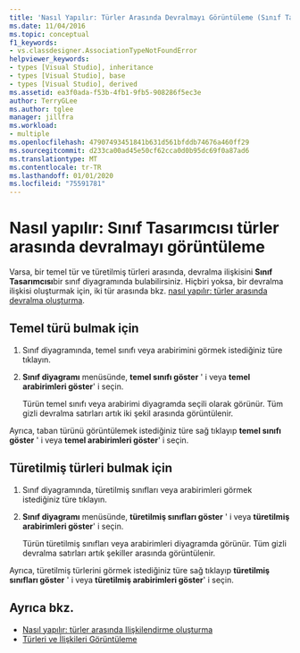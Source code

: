 ```yaml
---
title: 'Nasıl Yapılır: Türler Arasında Devralmayı Görüntüleme (Sınıf Tasarımcısı)'
ms.date: 11/04/2016
ms.topic: conceptual
f1_keywords:
- vs.classdesigner.AssociationTypeNotFoundError
helpviewer_keywords:
- types [Visual Studio], inheritance
- types [Visual Studio], base
- types [Visual Studio], derived
ms.assetid: ea3f0ada-f53b-4fb1-9fb5-908286f5ec3e
author: TerryGLee
ms.author: tglee
manager: jillfra
ms.workload:
- multiple
ms.openlocfilehash: 47907493451841b631d561bfddb74676a460ff29
ms.sourcegitcommit: d233ca00ad45e50cf62cca0d0b95dc69f0a87ad6
ms.translationtype: MT
ms.contentlocale: tr-TR
ms.lasthandoff: 01/01/2020
ms.locfileid: "75591781"
---
```

# <a name="how-to-view-inheritance-between-types-in-class-designer"></a>Nasıl yapılır: Sınıf Tasarımcısı türler arasında devralmayı görüntüleme

Varsa, bir temel tür ve türetilmiş türleri arasında, devralma ilişkisini **Sınıf Tasarımcısı**bir sınıf diyagramında bulabilirsiniz. Hiçbiri yoksa, bir devralma ilişkisi oluşturmak için, iki tür arasında bkz. [nasıl yapılır: türler arasında devralma oluşturma](how-to-create-inheritance-between-types.md).

## <a name="to-find-the-base-type"></a>Temel türü bulmak için

1. Sınıf diyagramında, temel sınıfı veya arabirimini görmek istediğiniz türe tıklayın.

2. **Sınıf diyagramı** menüsünde, **temel sınıfı göster** ' i veya **temel arabirimleri göster**' i seçin.

     Türün temel sınıfı veya arabirimi diyagramda seçili olarak görünür. Tüm gizli devralma satırları artık iki şekil arasında görüntülenir.

Ayrıca, taban türünü görüntülemek istediğiniz türe sağ tıklayıp **temel sınıfı göster** ' i veya **temel arabirimleri göster**' i seçin.

## <a name="to-find-the-derived-types"></a>Türetilmiş türleri bulmak için

1. Sınıf diyagramında, türetilmiş sınıfları veya arabirimleri görmek istediğiniz türe tıklayın.

2. **Sınıf diyagramı** menüsünde, **türetilmiş sınıfları göster** ' i veya **türetilmiş arabirimleri göster**' i seçin.

     Türün türetilmiş sınıfları veya arabirimleri diyagramda görünür. Tüm gizli devralma satırları artık şekiller arasında görüntülenir.

Ayrıca, türetilmiş türlerini görmek istediğiniz türe sağ tıklayıp **türetilmiş sınıfları göster** ' i veya **türetilmiş arabirimleri göster**' i seçin.

## <a name="see-also"></a>Ayrıca bkz.

- [Nasıl yapılır: türler arasında Ilişkilendirme oluşturma](how-to-create-associations-between-types.md)
- [Türleri ve İlişkileri Görüntüleme](designing-and-viewing-classes-and-types.md)
